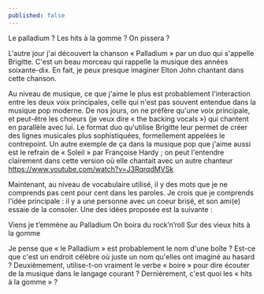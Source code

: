 ```yaml
---
published: false
---
```

Le palladium ? Les hits à la gomme ? On pissera ?

L'autre jour j'ai découvert la chanson « Palladium » par un duo qui s'appelle Brigitte. C'est un beau morceau qui rappelle la musique des années soixante-dix. En fait, je peux presque imaginer Elton John chantant dans cette chanson.

Au niveau de musique, ce que j'aime le plus est probablement l'interaction entre les deux voix principales, celle qui n'est pas souvent entendue dans la musique pop moderne. De nos jours, on ne préfère qu'une voix principale, et peut-être les choeurs (je veux dire « the backing vocals ») qui chantent en parallèle avec lui. Le format duo qu'utilise Brigitte leur permet de créer des lignes musicales plus sophistiquées, formellement appelées le contrepoint. Un autre exemple de ça dans la musique pop que j'aime aussi est le refrain de « Soleil » par Françoise Hardy ; on peut l'entendre clairement dans cette version où elle chantait avec un autre chanteur https://www.youtube.com/watch?v=J3RqrqdMVSk

Maintenant, au niveau de vocabulaire utilisé, il y des mots que je ne comprends pas cent pour cent dans les paroles. Je crois que je comprends l'idée principale : il y a une personne avec un coeur brisé, et son ami(e) essaie de la consoler. Une des idées proposée est la suivante :

Viens je t’emmène au Palladium
On boira du rock’n’roll
Sur des vieux hits à la gomme

Je pense que « le Palladium » est probablement le nom d'une boîte ? Est-ce que c'est un endroit célèbre où juste un nom qu'elles ont imaginé au hasard ? Deuxièmement, utilise-t-on vraiment le verbe « boire » pour dire écouter de la musique dans le langage courant ? Dernièrement, c'est quoi les « hits à la gomme » ?
